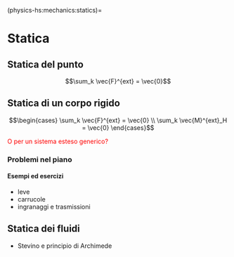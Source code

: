 (physics-hs:mechanics:statics)=
# Statica

<!-- (physics-hs:mechanics:statics:point)= -->
## Statica del punto

$$\sum_k \vec{F}^{ext} = \vec{0}$$

<!-- (physics-hs:mechanics:statics:rigid)= -->
## Statica di un corpo rigido

$$\begin{cases}
  \sum_k \vec{F}^{ext} = \vec{0} \\
  \sum_k \vec{M}^{ext}_H = \vec{0} 
\end{cases}$$

<span style="color:red">O per un sistema esteso generico?</span>

<!-- (physics-hs:mechanics:statics:rigid-2d)= -->
### Problemi nel piano

#### Esempi ed esercizi
- leve
- carrucole
- ingranaggi e trasmissioni

<!-- (physics-hs:mechanics:statics:fluids)= -->
## Statica dei fluidi
- Stevino e principio di Archimede



